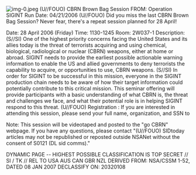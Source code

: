 ![img-0.jpeg](img-0.jpeg)
(U//FOUO) CBRN Brown Bag Session
FROM:
Operation SIGINT
Run Date: 04/21/2006
(U//FOUO) Did you miss the last CBRN Brown Bag Session? Never fear, there's a repeat session planned for 28 April!

Date: 28 April 2006 (Friday)
Time: 1130-1245
Room: 2W037-1
Description:
(S//SI) One of the highest priority concerns facing the United States and its allies today is the threat of terrorists acquiring and using chemical, biological, radiological or nuclear (CBRN) weapons, either at home or abroad. SIGINT needs to provide the earliest possible actionable warning information to enable the US and allied governments to deny terrorists the capability to acquire, or opportunities to use, CBRN weapons.
(S//SI) In order for SIGINT to be successful in this mission, everyone in the SIGINT production chain needs to be aware of how their target information could potentially contribute to this critical mission. This seminar offering will provide participants with a basic understanding of what CBRN is, the threat and challenges we face, and what their potential role is in helping SIGINT respond to this threat.
(U//FOUO) Registration : If you are interested in attending this session, please send your full name, organization, and SSN to

Note: This session will be videotaped and posted to the "go CBRN" webpage. If you have any questions, please contact
"(U//FOUO) SIDtoday articles may not be republished or reposted outside NSANet without the consent of S0121 (DL sid comms)."

DYNAMIC PAGE -- HIGHEST POSSIBLE CLASSIFICATION IS
TOP SECRET // SI / TK // REL TO USA AUS CAN GBR NZL
DERIVED FROM: NSA/CSSM 1-52, DATED 08 JAN 2007 DECLASSIFY ON: 20320108
